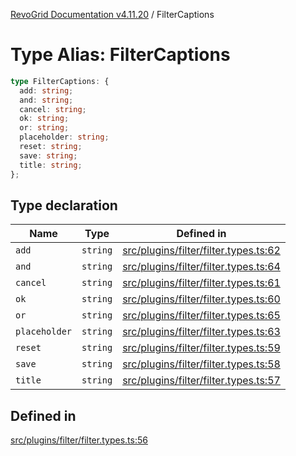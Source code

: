 [RevoGrid Documentation v4.11.20](README.md) / FilterCaptions

# Type Alias: FilterCaptions

```ts
type FilterCaptions: {
  add: string;
  and: string;
  cancel: string;
  ok: string;
  or: string;
  placeholder: string;
  reset: string;
  save: string;
  title: string;
};
```

## Type declaration

| Name | Type | Defined in |
| ------ | ------ | ------ |
| `add` | `string` | [src/plugins/filter/filter.types.ts:62](https://github.com/revolist/revogrid/blob/4b7a998aefffde7f50261e3e7336253a89c4c269/src/plugins/filter/filter.types.ts#L62) |
| `and` | `string` | [src/plugins/filter/filter.types.ts:64](https://github.com/revolist/revogrid/blob/4b7a998aefffde7f50261e3e7336253a89c4c269/src/plugins/filter/filter.types.ts#L64) |
| `cancel` | `string` | [src/plugins/filter/filter.types.ts:61](https://github.com/revolist/revogrid/blob/4b7a998aefffde7f50261e3e7336253a89c4c269/src/plugins/filter/filter.types.ts#L61) |
| `ok` | `string` | [src/plugins/filter/filter.types.ts:60](https://github.com/revolist/revogrid/blob/4b7a998aefffde7f50261e3e7336253a89c4c269/src/plugins/filter/filter.types.ts#L60) |
| `or` | `string` | [src/plugins/filter/filter.types.ts:65](https://github.com/revolist/revogrid/blob/4b7a998aefffde7f50261e3e7336253a89c4c269/src/plugins/filter/filter.types.ts#L65) |
| `placeholder` | `string` | [src/plugins/filter/filter.types.ts:63](https://github.com/revolist/revogrid/blob/4b7a998aefffde7f50261e3e7336253a89c4c269/src/plugins/filter/filter.types.ts#L63) |
| `reset` | `string` | [src/plugins/filter/filter.types.ts:59](https://github.com/revolist/revogrid/blob/4b7a998aefffde7f50261e3e7336253a89c4c269/src/plugins/filter/filter.types.ts#L59) |
| `save` | `string` | [src/plugins/filter/filter.types.ts:58](https://github.com/revolist/revogrid/blob/4b7a998aefffde7f50261e3e7336253a89c4c269/src/plugins/filter/filter.types.ts#L58) |
| `title` | `string` | [src/plugins/filter/filter.types.ts:57](https://github.com/revolist/revogrid/blob/4b7a998aefffde7f50261e3e7336253a89c4c269/src/plugins/filter/filter.types.ts#L57) |

## Defined in

[src/plugins/filter/filter.types.ts:56](https://github.com/revolist/revogrid/blob/4b7a998aefffde7f50261e3e7336253a89c4c269/src/plugins/filter/filter.types.ts#L56)
